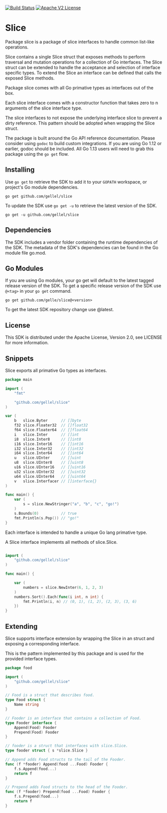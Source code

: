 [![Build Status](https://travis-ci.org/gellel/slice.svg?branch=master)](https://travis-ci.org/gellel/slice)
[![Apache V2 License](https://img.shields.io/badge/license-Apache%20V2-blue.svg)](https://github.com/gellel/slice/blob/master/LICENSE)

# Slice

Package slice is a package of slice interfaces to handle common list-like operations.

Slice contains a single Slice struct that exposes methods to perform traversal and mutation operations
for a collection of Go interfaces. The Slice struct can be extended to handle
the acceptance and selection of interface specific types. To extend the Slice an interface
can be defined that calls the exposed Slice methods.

Package slice comes with all Go primative types as interfaces out of the box.

Each slice interface comes with a constructor function that takes zero to n arguments of the
slice interface type.

The slice interfaces to not expose the underlying interface slice to prevent a dirty reference.
This pattern should be adopted when wrapping the Slice struct.

The package is built around the Go API reference documentation. Please consider using `godoc`
to build custom integrations. If you are using Go 1.12 or earlier, godoc should be included. All
Go 1.13 users will need to grab this package using the `go get` flow.

## Installing

Use `go get` to retrieve the SDK to add it to your `GOPATH` workspace, or project's Go module dependencies.

```go get github.com/gellel/slice```

To update the SDK use `go get -u` to retrieve the latest version of the SDK.

```go get -u github.com/gellel/slice```

## Dependencies

The SDK includes a vendor folder containing the runtime dependencies of the SDK. The metadata of the SDK's dependencies can be found in the Go module file go.mod.

## Go Modules

If you are using Go modules, your go get will default to the latest tagged release version of the SDK. To get a specific release version of the SDK use `@<tag>` in your `go get` command.

```go get github.com/gelle/slice@<version>```

To get the latest SDK repository change use @latest.

## License

This SDK is distributed under the Apache License, Version 2.0, see LICENSE for more information.

## Snippets

Slice exports all primative Go types as interfaces. 

```Go
package main

import (
	"fmt"

	"github.com/gellel/slice"
)

var (
	b   slice.Byter      // []byte
	f32 slice.Floater32  // []float32
	f64 slice.Floater64  // []float64
	i   slice.Inter      // []int
	i8  slice.Inter8     // []int8
	i16 slice.Inter16    // []int16
	i32 slice.Inter32    // []int32
	i64 slice.Inter64    // []int64
	u   slice.UInter     // []uint
	u8  slice.UInter8    // []uint8
	u16 slice.UInter16   // []uint16
	u32 slice.UInter32   // []uint32
	u64 slice.UInter64   // []uint64
	v   slice.Interfacer // []interface{}
)

func main() {
    var (
        s = slice.NewStringer("a", "b", "c", "go!")
    )
    s.Bounds(0)          // true
    fmt.Println(s.Pop()) // "go!"
}
```

Each interface is intended to handle a unique Go lang primative type.

A Slice interface implements all methods of slice.Slice.

```Go

import (
    "github.com/gellel/slice"
)

func main() {

    var (
        numbers = slice.NewInter(6, 1, 2, 3)
    )
    numbers.Sort().Each(func(i int, n int) {
        fmt.Println(i, n) // (0, 1), (1, 2), (2, 3), (3, 6)
    })
}
```

## Extending

Slice supports interface extension by wrapping the Slice in an struct and exposing a corresponding interface.

This is the pattern implemented by this package and is used for the provided interface types.

```Go
package food 

import (
    "github.com/gellel/slice"
)

// Food is a struct that describes food.
type Food struct {
    Name string
}

// Fooder is an interface that contains a collection of Food.
type Fooder interface {
    Append(Food) Fooder
    Prepend(Food) Fooder
}

// fooder is a struct that interfaces with slice.Slice.
type fooder struct { s *slice.Slice }

// Append adds Food structs to the tail of the Fooder.
func (f *fooder) Append(food ...Food) Fooder {
    f.s.Append(food...)
    return f
}

// Prepend adds Food structs to the head of the Fooder.
func (f *fooder) Prepend(food ...Food) Fooder { 
    f.s.Prepend(food...)
    return f
}
```